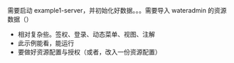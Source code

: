 
需要启动 example1-server，并初始化好数据。。。需要导入 wateradmin 的资源数据（）

* 相对复杂些。签权、登录、动态菜单、视图、注解
* 此示例能看，能运行
* 要做好资源配置与授权（或者，改入一份资源配置）
